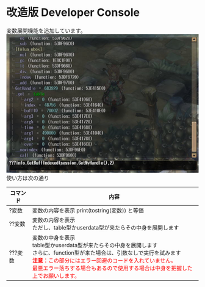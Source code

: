 ﻿# 改造版 Developer Console
変数展開機能を追加しています。  
![変数展開をしている所](https://github.com/Toukibi/ToSAddon/blob/ForImage/Do-It-Yourself/LuaOnly/alter_DeveloperConsole/img/main.jpg?raw=true)  
使い方は次の通り

|コマンド|内容|
|---|---|
|?変数|変数の内容を表示 print(tostring(変数)) と等価|
|??変数|変数の内容を表示<br>ただし、table型かuserdata型が来たらその中身を展開します|
|???変数|変数の中身を表示<br>table型かuserdata型が来たらその中身を展開します<br>さらに、function型が来た場合は、引数なしで実行を試みます<br><span style="color:red">**注意**：この部分にはエラー回避のコードを入れていません。<br>最悪エラー落ちする場合もあるので使用する場合は中身を把握した上でお願いします。</span>|